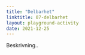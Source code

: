 ```yaml
---
title: "Delbarhet"
linktitle: 07-delbarhet
layout: playground-activity
date: 2021-12-25
---
```


Beskrivning..
